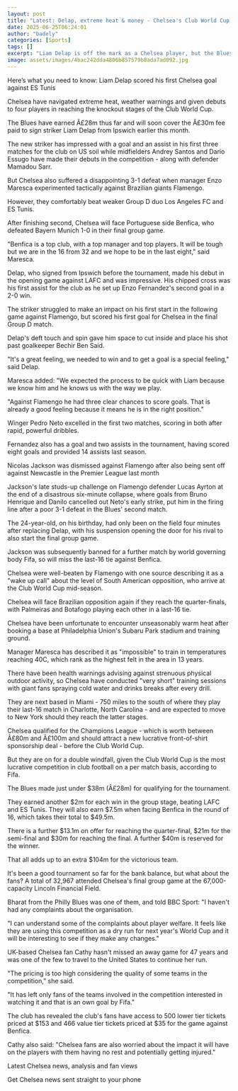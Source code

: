 ```yaml
---
layout: post
title: "Latest: Delap, extreme heat & money - Chelsea's Club World Cup so far"
date: 2025-06-25T06:24:01
author: "badely"
categories: [Sports]
tags: []
excerpt: "Liam Delap is off the mark as a Chelsea player, but the Blues' route to the Club World Cup last 16 has been far from simple."
image: assets/images/4bac242dda4806b857579b8ada7ad092.jpg
---
```


Here’s what you need to know: Liam Delap scored his first Chelsea goal against ES Tunis

Chelsea have navigated extreme heat, weather warnings and given debuts to four players in reaching the knockout stages of the Club World Cup.

The Blues have earned Â£28m thus far and will soon cover the Â£30m fee paid to sign striker Liam Delap from Ipswich earlier this month.

The new striker has impressed with a goal and an assist in his first three matches for the club on US soil while midfielders Andrey Santos and Dario Essugo have made their debuts in the competition - along with defender Mamadou Sarr. 

But Chelsea also suffered a disappointing 3-1 defeat when manager Enzo Maresca experimented tactically against Brazilian giants Flamengo. 

However, they comfortably beat weaker Group D duo Los Angeles FC and ES Tunis. 

After finishing second, Chelsea will face Portuguese side Benfica, who defeated Bayern Munich 1-0 in their final group game. 

"Benfica is a top club, with a top manager and top players. It will be tough but we are in the 16 from 32 and we hope to be in the last eight," said Maresca.

Delap, who signed from Ipswich before the tournament, made his debut in the opening game against LAFC and was impressive. His chipped cross was his first assist for the club as he set up Enzo Fernandez's second goal in a 2-0 win. 

The striker struggled to make an impact on his first start in the following game against Flamengo, but scored his first goal for Chelsea in the final Group D match. 

Delap's deft touch and spin gave him space to cut inside and place his shot past goalkeeper Bechir Ben Said.

"It's a great feeling, we needed to win and to get a goal is a special feeling," said Delap.

Maresca added: "We expected the process to be quick with Liam because we know him and he knows us with the way we play.

"Against Flamengo he had three clear chances to score goals. That is already a good feeling because it means he is in the right position."

Winger Pedro Neto excelled in the first two matches, scoring in both after rapid, powerful dribbles. 

Fernandez also has a goal and two assists in the tournament, having scored eight goals and provided 14 assists last season. 

Nicolas Jackson was dismissed against Flamengo after also being sent off against Newcastle in the Premier League last month

Jackson's late studs-up challenge on Flamengo defender Lucas Ayrton at the end of a disastrous six-minute collapse, where goals from Bruno Henrique and Danilo cancelled out Neto's early strike, put him in the firing line after a poor 3-1 defeat in the Blues' second match.

The 24-year-old, on his birthday, had only been on the field four minutes after replacing Delap, with his suspension opening the door for his rival to also start the final group game.

Jackson was subsequently banned for a further match by world governing body Fifa, so will miss the last-16 tie against Benfica.

Chelsea were well-beaten by Flamengo with one source describing it as a "wake up call" about the level of South American opposition, who arrive at the Club World Cup mid-season.

Chelsea will face Brazilian opposition again if they reach the quarter-finals, with Palmeiras and Botafogo playing each other in a last-16 tie.

Chelsea have been unfortunate to encounter unseasonably warm heat after booking a base at Philadelphia Union's Subaru Park stadium and training ground. 

Manager Maresca has described it as "impossible" to train in temperatures reaching 40C, which rank as the highest felt in the area in 13 years. 

There have been health warnings advising against strenuous physical outdoor activity, so Chelsea have conducted "very short" training sessions with giant fans spraying cold water and drinks breaks after every drill.

They are next based in Miami - 750 miles to the south of where they play their last-16 match in Charlotte, North Carolina - and are expected to move to New York should they reach the latter stages. 

Chelsea qualified for the Champions League - which is worth between Â£80m and Â£100m and should attract a new lucrative front-of-shirt sponsorship deal - before the Club World Cup. 

But they are on for a double windfall, given the Club World Cup is the most lucrative competition in club football on a per match basis, according to Fifa. 

The Blues made just under $38m (Â£28m) for qualifying for the tournament. 

They earned another $2m for each win in the group stage, beating LAFC and ES Tunis. They will also earn $7.5m when facing Benfica in the round of 16, which takes their total to $49.5m. 

There is a further $13.1m on offer for reaching the quarter-final, $21m for the semi-final and $30m for reaching the final. A further $40m is reserved for the winner.

That all adds up to an extra $104m for the victorious team.

It's been a good tournament so far for the bank balance, but what about the fans? A total of 32,967 attended Chelsea's final group game at the 67,000-capacity Lincoln Financial Field.

Bharat from the Philly Blues was one of them, and told BBC Sport: "I haven't had any complaints about the organisation. 

"I can understand some of the complaints about player welfare. It feels like they are using this competition as a dry run for next year's World Cup and it will be interesting to see if they make any changes."

UK-based Chelsea fan Cathy hasn't missed an away game for 47 years and was one of the few to travel to the United States to continue her run.

"The pricing is too high considering the quality of some teams in the competition," she said. 

"It has left only fans of the teams involved in the competition interested in watching it and that is an own goal by Fifa."

The club has revealed the club's fans have access to 500 lower tier tickets priced at $153 and 466 value tier tickets priced at $35 for the game against Benfica.

Cathy also said: "Chelsea fans are also worried about the impact it will have on the players with them having no rest and potentially getting injured."

Latest Chelsea news, analysis and fan views

Get Chelsea news sent straight to your phone

